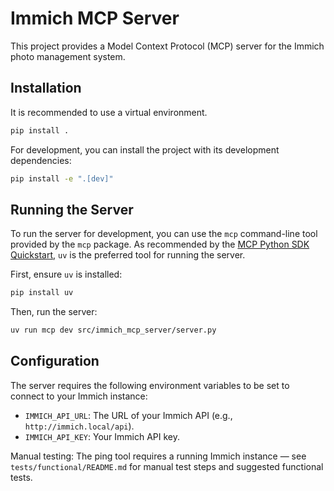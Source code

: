 # Immich MCP Server

This project provides a Model Context Protocol (MCP) server for the Immich photo management system.

## Installation

It is recommended to use a virtual environment.

```bash
pip install .
```

For development, you can install the project with its development dependencies:

```bash
pip install -e ".[dev]"
```

## Running the Server

To run the server for development, you can use the `mcp` command-line tool provided by the `mcp` package. As recommended by the [MCP Python SDK Quickstart](https://github.com/modelcontextprotocol/python-sdk#quickstart), `uv` is the preferred tool for running the server.

First, ensure `uv` is installed:
```bash
pip install uv
```

Then, run the server:

```bash
uv run mcp dev src/immich_mcp_server/server.py
```

## Configuration

The server requires the following environment variables to be set to connect to your Immich instance:

- `IMMICH_API_URL`: The URL of your Immich API (e.g., `http://immich.local/api`).
- `IMMICH_API_KEY`: Your Immich API key.

Manual testing: The ping tool requires a running Immich instance — see `tests/functional/README.md` for manual test steps and suggested functional tests.
